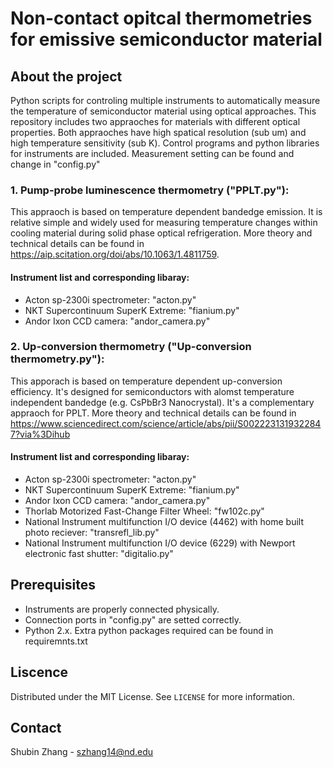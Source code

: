 # **Non-contact opitcal thermometries for emissive semiconductor material**

## **About the project**

Python scripts for controling multiple instruments to automatically measure the temperature of semiconductor material using optical approaches. This repository includes two appraoches for materials with different optical properties. Both appraoches have high spatical resolution (sub um) and high temperature sensitivity (sub K). Control programs and python libraries for instruments are included. Measurement setting can be found and change in "config.py"

### 1. Pump-probe luminescence thermometry ("PPLT.py"):

This appraoch is based on temperature dependent bandedge emission. It is relative simple and widely used for measuring temperature changes within cooling material during solid phase optical refrigeration. More theory and technical details can be found in https://aip.scitation.org/doi/abs/10.1063/1.4811759. 

#### Instrument list and corresponding libaray:

* Acton sp-2300i spectrometer: "acton.py"
* NKT Supercontinuum SuperK Extreme: "fianium.py"
* Andor Ixon CCD camera: "andor_camera.py"

### 2. Up-conversion thermometry ("Up-conversion thermometry.py"):

This apporach is based on temperature dependent up-conversion efficiency. It's designed for semiconductors with alomst temperature independent bandedge (e.g. CsPbBr3 Nanocrystal). It's a complementary appraoch for PPLT. More theory and technical details can be found in https://www.sciencedirect.com/science/article/abs/pii/S0022231319322847?via%3Dihub

#### Instrument list and corresponding libaray:

* Acton sp-2300i spectrometer: "acton.py"
* NKT Supercontinuum SuperK Extreme: "fianium.py"
* Andor Ixon CCD camera: "andor_camera.py"
* Thorlab Motorized Fast-Change Filter Wheel: "fw102c.py"
* National Instrument multifunction I/O device (4462) with home built photo reciever: "transrefl_lib.py"
* National Instrument multifunction I/O device (6229) with Newport electronic fast shutter: "digitalio.py"

## **Prerequisites**

* Instruments are properly connected physically.
* Connection ports in "config.py" are setted correctly.
* Python 2.x. Extra python packages required can be found in requiremnts.txt     

## **Liscence**

Distributed under the MIT License. See `LICENSE` for more information.

## **Contact**

Shubin Zhang - szhang14@nd.edu



